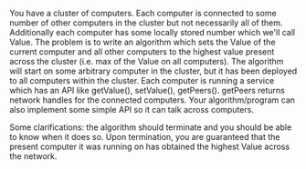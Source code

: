 You have a cluster of computers. Each computer is connected to some number of other computers in the cluster but not necessarily all of them. Additionally each computer has some locally stored number which we'll call Value. The problem is to write an algorithm which sets the Value of the current computer and all other computers to the highest value present across the cluster (i.e. max of the Value on all computers). The algorithm will start on some arbitrary computer in the cluster, but it has been deployed to all computers within the cluster. Each computer is running a service which has an API like getValue(), setValue(), getPeers(). getPeers returns network handles for the connected computers. Your algorithm/program can also implement some simple API so it can talk across computers.

Some clarifications: the algorithm should terminate and you should be able to know when it does so. Upon termination, you are guaranteed that the present computer it was running on has obtained the highest Value across the network.